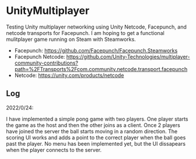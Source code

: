 # UnityMultiplayer
Testing Unity multiplayer networking using Unity Netcode, Facepunch, and netcode transports for Facepunch. I am hoping to get a functional mulitplayer game running on Steam with Steamworks.

* Facepunch: https://github.com/Facepunch/Facepunch.Steamworks
* Facepunch Netcode: https://github.com/Unity-Technologies/multiplayer-community-contributions?path=%2FTransports%2Fcom.community.netcode.transport.facepunch
* Netcode: https://unity.com/products/netcode

## Log
2022/0/24:

I have implemented a simple pong game with two players. One player starts the game as the host and then the other joins as a client. Once 2 players have joined the server the ball starts moving in a random direction. The scoring UI works and adds a point to the correct player when the ball goes past the player. No menu has been implemented yet, but the UI dissapears when the player connects to the server.
